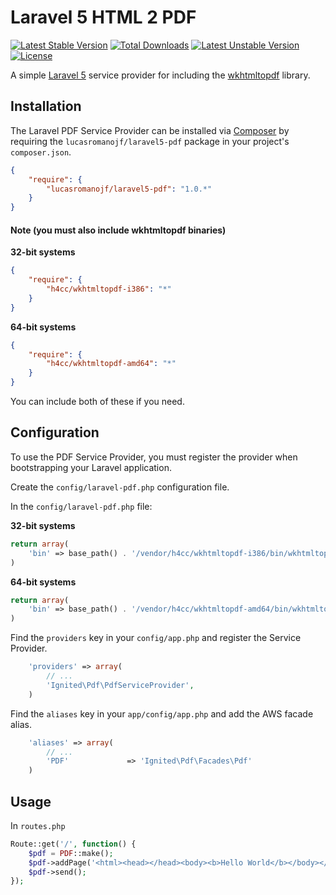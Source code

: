 # Laravel 5 HTML 2 PDF

[![Latest Stable Version](https://poser.pugx.org/lucasromanojf/laravel5-pdf/v/stable.svg)](https://packagist.org/packages/lucasromanojf/laravel5-pdf) [![Total Downloads](https://poser.pugx.org/lucasromanojf/laravel5-pdf/downloads.svg)](https://packagist.org/packages/lucasromanojf/laravel5-pdf) [![Latest Unstable Version](https://poser.pugx.org/lucasromanojf/laravel5-pdf/v/unstable.svg)](https://packagist.org/packages/lucasromanojf/laravel5-pdf) [![License](https://poser.pugx.org/lucasromanojf/laravel5-pdf/license.svg)](https://packagist.org/packages/lucasromanojf/laravel5-pdf)

A simple [Laravel 5](http://www.laravel.com/) service provider for including the [wkhtmltopdf](http://code.google.com/p/wkhtmltopdf/) library.

## Installation

The Laravel PDF Service Provider can be installed via [Composer](http://getcomposer.org) by requiring the
`lucasromanojf/laravel5-pdf` package in your project's `composer.json`.

```json
{
    "require": {
        "lucasromanojf/laravel5-pdf": "1.0.*"
    }
}
```

#### Note (you must also include wkhtmltopdf binaries)

**32-bit systems**
```json
{
    "require": {
        "h4cc/wkhtmltopdf-i386": "*"
    }
}
```

**64-bit systems** 
```json
{
    "require": {
        "h4cc/wkhtmltopdf-amd64": "*"
    }
}
```

You can include both of these if you need.

## Configuration

To use the PDF Service Provider, you must register the provider when bootstrapping your Laravel application.

Create the `config/laravel-pdf.php` configuration file.

In the `config/laravel-pdf.php` file:

**32-bit systems**
```php
return array(
	'bin' => base_path() . '/vendor/h4cc/wkhtmltopdf-i386/bin/wkhtmltopdf-i386'
)
```

**64-bit systems**
```php
return array(
	'bin' => base_path() . '/vendor/h4cc/wkhtmltopdf-amd64/bin/wkhtmltopdf-amd64'
)
```

Find the `providers` key in your `config/app.php` and register the Service Provider.

```php
    'providers' => array(
        // ...
        'Ignited\Pdf\PdfServiceProvider',
    )
```

Find the `aliases` key in your `app/config/app.php` and add the AWS facade alias.

```php
    'aliases' => array(
        // ...
        'PDF'			  => 'Ignited\Pdf\Facades\Pdf'
    )
```

## Usage

In `routes.php`

```php
Route::get('/', function() {
	$pdf = PDF::make();
	$pdf->addPage('<html><head></head><body><b>Hello World</b></body></html>');
	$pdf->send();
});
```
